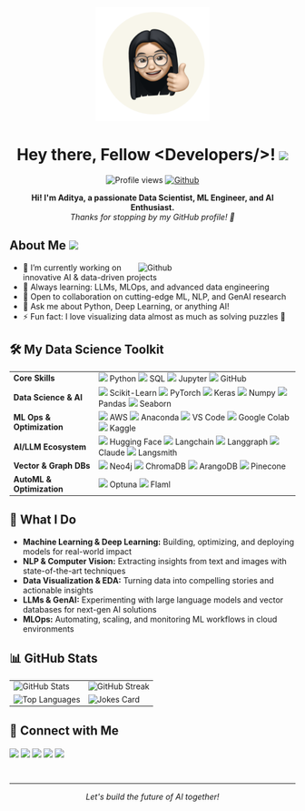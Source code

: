 <p align="center">
  <img width="200" src="https://github.com/Kathryn-Jie/Kathryn-Jie/blob/main/kathryn.png">
</p>

<h1 align="center">
  Hey there, Fellow &lt;Developers/&gt;! <img src="https://raw.githubusercontent.com/MartinHeinz/MartinHeinz/master/wave.gif" width="30px">
</h1>

<p align="center">
  <img src="https://visitor-badge.glitch.me/badge?page_id=YourUsername.YourUsername" alt="Profile views">
  <a href="https://github.com/YourUsername"><img src="https://img.shields.io/github/followers/YourUsername?label=Follow&style=social" alt="Github"></a>
</p>

<div align="center" size="20px">
  <b>Hi! I'm Aditya, a passionate Data Scientist, ML Engineer, and AI Enthusiast.</b> <br>
  <i>Thanks for stopping by my GitHub profile! 🚀</i>
</div>

<h2> About Me <img src="https://media0.giphy.com/media/KDDpcKigbfFpnejZs6/giphy.gif?cid=ecf05e47oy6f4zjs8g1qoiystc56cu7r9tb8a1fe76e05oty&rid=giphy.gif" width="100px"></h2>
<img width="55%" align="right" alt="Github" src="https://raw.githubusercontent.com/onimur/.github/master/.resources/git-header.svg">

<ul>
  <li>🔭 I’m currently working on innovative AI & data-driven projects</li>
  <li>🌱 Always learning: LLMs, MLOps, and advanced data engineering</li>
  <li>👯 Open to collaboration on cutting-edge ML, NLP, and GenAI research</li>
  <li>💬 Ask me about Python, Deep Learning, or anything AI!</li>
  <li>⚡ Fun fact: I love visualizing data almost as much as solving puzzles 🧩</li>
</ul>

<h2> 🛠️ My Data Science Toolkit </h2>

<table>
  <tr>
    <td><b>Core Skills</b></td>
    <td>
      <img width="32px" src="https://raw.githubusercontent.com/rahulbanerjee26/githubAboutMeGenerator/main/icons/python.svg"> Python
      <img width="32px" src="https://raw.githubusercontent.com/rahulbanerjee26/githubAboutMeGenerator/main/icons/sqlite.svg"> SQL
      <img width="32px" src="https://raw.githubusercontent.com/rahulbanerjee26/githubAboutMeGenerator/main/icons/jupyter.svg"> Jupyter
      <img width="32px" src="https://raw.githubusercontent.com/rahulbanerjee26/githubAboutMeGenerator/main/icons/github.svg"> GitHub
    </td>
  </tr>
  <tr>
    <td><b>Data Science & AI</b></td>
    <td>
      <img width="32px" src="https://raw.githubusercontent.com/rahulbanerjee26/githubAboutMeGenerator/main/icons/scikit.svg"> Scikit-Learn
      <img width="32px" src="https://raw.githubusercontent.com/rahulbanerjee26/githubAboutMeGenerator/main/icons/pytorch.svg"> PyTorch
      <img width="32px" src="https://raw.githubusercontent.com/rahulbanerjee26/githubAboutMeGenerator/main/icons/keras.svg"> Keras
      <img width="32px" src="https://raw.githubusercontent.com/rahulbanerjee26/githubAboutMeGenerator/main/icons/numpy.svg"> Numpy
      <img width="32px" src="https://raw.githubusercontent.com/rahulbanerjee26/githubAboutMeGenerator/main/icons/pandas.svg"> Pandas
      <img width="32px" src="https://raw.githubusercontent.com/rahulbanerjee26/githubAboutMeGenerator/main/icons/seaborn.svg"> Seaborn
    </td>
  </tr>
  <tr>
    <td><b>ML Ops & Optimization</b></td>
    <td>
      <img width="32px" src="https://cdn.jsdelivr.net/gh/devicons/devicon/icons/aws/aws-original.svg"> AWS
      <img width="32px" src="https://cdn.jsdelivr.net/gh/devicons/devicon/icons/anaconda/anaconda-original.svg"> Anaconda
      <img width="32px" src="https://cdn.jsdelivr.net/gh/devicons/devicon/icons/vscode/vscode-original.svg"> VS Code
      <img width="32px" src="https://cdn.jsdelivr.net/gh/devicons/devicon/icons/googlecolab/googlecolab-original.svg"> Google Colab
      <img width="32px" src="https://cdn.jsdelivr.net/gh/devicons/devicon/icons/kaggle/kaggle-original.svg"> Kaggle
    </td>
  </tr>
  <tr>
    <td><b>AI/LLM Ecosystem</b></td>
    <td>
      <img width="32px" src="https://huggingface.co/datasets/huggingface/brand-assets/resolve/main/hf-logo.svg"> Hugging Face
      <img width="32px" src="https://avatars.githubusercontent.com/u/110386330?s=200&v=4"> Langchain
      <img width="32px" src="https://avatars.githubusercontent.com/u/124660134?s=200&v=4"> Langgraph
      <img width="32px" src="https://avatars.githubusercontent.com/u/139907082?s=200&v=4"> Claude
      <img width="32px" src="https://avatars.githubusercontent.com/u/108233011?s=200&v=4"> Langsmith
    </td>
  </tr>
  <tr>
    <td><b>Vector & Graph DBs</b></td>
    <td>
      <img width="32px" src="https://avatars.githubusercontent.com/u/1728152?s=200&v=4"> Neo4j
      <img width="32px" src="https://avatars.githubusercontent.com/u/60579263?s=200&v=4"> ChromaDB
      <img width="32px" src="https://avatars.githubusercontent.com/u/62018067?s=200&v=4"> ArangoDB
      <img width="32px" src="https://avatars.githubusercontent.com/u/52879106?s=200&v=4"> Pinecone
    </td>
  </tr>
  <tr>
    <td><b>AutoML & Optimization</b></td>
    <td>
      <img width="32px" src="https://avatars.githubusercontent.com/u/29887337?s=200&v=4"> Optuna
      <img width="32px" src="https://avatars.githubusercontent.com/u/67092935?s=200&v=4"> Flaml
    </td>
  </tr>
</table>

<h2> 🚀 What I Do </h2>

- **Machine Learning & Deep Learning:** Building, optimizing, and deploying models for real-world impact
- **NLP & Computer Vision:** Extracting insights from text and images with state-of-the-art techniques
- **Data Visualization & EDA:** Turning data into compelling stories and actionable insights
- **LLMs & GenAI:** Experimenting with large language models and vector databases for next-gen AI solutions
- **MLOps:** Automating, scaling, and monitoring ML workflows in cloud environments

<h2> 📊 GitHub Stats </h2>

<table>
  <tr>
    <td><img src="https://github-readme-stats.vercel.app/api?username=YourUsername&show_icons=true&theme=tokyonight" alt="GitHub Stats"></td>
    <td><img src="https://github-readme-streak-stats.herokuapp.com/?user=YourUsername&theme=tokyonight" alt="GitHub Streak"></td>
  </tr>
  <tr>
    <td><img src="https://github-readme-stats.vercel.app/api/top-langs/?username=YourUsername&theme=tokyonight" alt="Top Languages"></td>
    <td><img src="https://readme-jokes.vercel.app/api?theme=tokyonight" alt="Jokes Card"></td>
  </tr>
</table>

<h2> 🤝 Connect with Me </h2>

<a href="https://www.linkedin.com/in/your-linkedin"><img width="32px" align="center" src="https://raw.githubusercontent.com/rahulbanerjee26/githubAboutMeGenerator/main/icons/linked-in-alt.svg"></a>
<a href="https://twitter.com/your-twitter"><img width="32px" align="center" src="https://raw.githubusercontent.com/rahulbanerjee26/githubAboutMeGenerator/main/icons/twitter.svg"></a>
<a href="https://medium.com/@your-medium"><img width="32px" align="center" src="https://raw.githubusercontent.com/rahulbanerjee26/githubAboutMeGenerator/main/icons/medium.svg"></a>
<a href="https://github.com/YourUsername"><img width="32px" align="center" src="https://raw.githubusercontent.com/rahulbanerjee26/githubAboutMeGenerator/main/icons/github.svg"></a>
<a href="http://your-portfolio.com/"><img width="32px" align="center" src="https://raw.githubusercontent.com/rahulbanerjee26/githubAboutMeGenerator/main/icons/portfolio.png"></a>

<br>

---

<p align="center">
  <i>Let's build the future of AI together!</i>
</p>
